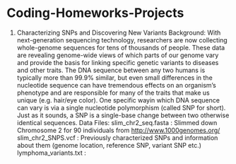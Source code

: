 # Coding-Homeworks-Projects


1) Characterizing SNPs and Discovering New Variants 
Background:
With next-generation sequencing technology, researchers are now collecting whole-genome sequences for tens of thousands of people. These data are revealing genome-wide views of which parts of our genome vary and provide the basis for linking specific genetic variants to diseases and other traits. The DNA sequence between any two humans is typically more than 99.9% similar, but even small differences in the nucleotide sequence can have tremendous effects on an organism’s phenotype and are responsible for many of the traits that make us unique (e.g. hair/eye color). One specific wayin which DNA sequence can vary is via a single nucleotide polymorphism (called SNP for short). Just as it sounds, a SNP is a single-base change between two otherwise identical sequences.
Data Files: 
slim_chr2_seq.fasta : Slimmed down Chromosome 2 for 90 individuals from http://www.1000genomes.org/ 
slim_chr2_SNPS.vcf : Previously characterized SNPs and information about them (genome location, reference SNP, variant SNP etc.) 
lymphoma_variants.txt : 
